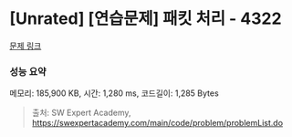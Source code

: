 # [Unrated] [연습문제] 패킷 처리 - 4322 

[문제 링크](https://swexpertacademy.com/main/code/problem/problemDetail.do?contestProbId=AWL6D8YaAVkDFAUY) 

### 성능 요약

메모리: 185,900 KB, 시간: 1,280 ms, 코드길이: 1,285 Bytes



> 출처: SW Expert Academy, https://swexpertacademy.com/main/code/problem/problemList.do